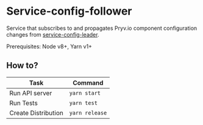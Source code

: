 # Service-config-follower

Service that subscribes to and propagates Pryv.io component configuration changes from [service-config-leader](https://github.com/pryv/service-config-leader).

Prerequisites: Node v8+, Yarn v1+


## How to?

| Task                              | Command                        |
| --------------------------------- | ------------------------------ |
| Run API server                    | `yarn start`                   |
| Run Tests                         | `yarn test`                    |
| Create Distribution               | `yarn release`                 |
